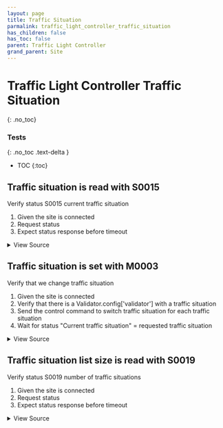 ```yaml
---
layout: page
title: Traffic Situation
parmalink: traffic_light_controller_traffic_situation
has_children: false
has_toc: false
parent: Traffic Light Controller
grand_parent: Site
---
```


# Traffic Light Controller Traffic Situation
{: .no_toc}



### Tests
{: .no_toc .text-delta }

- TOC
{:toc}

## Traffic situation is read with S0015

Verify status S0015 current traffic situation

1. Given the site is connected
2. Request status
3. Expect status response before timeout

<details markdown="block">
  <summary>
     View Source
  </summary>
```ruby
Validator::Site.connected do |task,supervisor,site|
  if RSMP::Proxy.version_meets_requirement?( site.sxl_version, '>=1.1' )
    status_list = { S0015: [:status,:source] }
  else
    status_list = { S0015: [:status] }
  end
  request_status_and_confirm site, "current traffic situation", status_list
end
```
</details>




## Traffic situation is set with M0003

Verify that we change traffic situation

1. Given the site is connected
2. Verify that there is a Validator.config['validator'] with a traffic situation
3. Send the control command to switch traffic situation for each traffic situation
4. Wait for status "Current traffic situation" = requested traffic situation

<details markdown="block">
  <summary>
     View Source
  </summary>
```ruby
situations = Validator.config['items']['traffic_situations']
skip("No traffic situations configured") if situations.nil? || situations.empty?
Validator::Site.connected do |task,supervisor,site|
  prepare task, site
  situations.each { |traffic_situation| switch_traffic_situation traffic_situation.to_s }
ensure
  unset_traffic_situation
end
```
</details>




## Traffic situation list size is read with S0019

Verify status S0019 number of traffic situations

1. Given the site is connected
2. Request status
3. Expect status response before timeout

<details markdown="block">
  <summary>
     View Source
  </summary>
```ruby
Validator::Site.connected do |task,supervisor,site|
  request_status_and_confirm site, "number of traffic situations",
    { S0019: [:number] }
end
```
</details>


